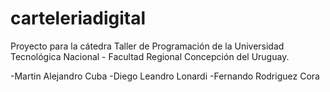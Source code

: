 # carteleriadigital
Proyecto para la cátedra Taller de Programación de la Universidad Tecnológica Nacional - Facultad Regional Concepción del Uruguay.

-Martin Alejandro Cuba
-Diego Leandro Lonardi
-Fernando Rodriguez Cora
